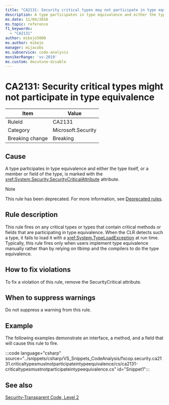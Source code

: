 ```yaml
---
title: "CA2131: Security critical types may not participate in type equivalence"
description: A type participates in type equivalence and either the type itself, or a member or field of the type, is marked with the SecurityCritical attribute.
ms.date: 11/04/2016
ms.topic: reference
f1_keywords:
  - "CA2131"
author: mikejo5000
ms.author: mikejo
manager: mijacobs
ms.subservice: code-analysis
monikerRange: 'vs-2019'
ms.custom: docutune-disable
---
```


# CA2131: Security critical types might not participate in type equivalence

|Item|Value|
|-|-|
|RuleId|CA2131|
|Category|Microsoft.Security|
|Breaking change|Breaking|

## Cause

A type participates in type equivalence and either the type itself, or a member or field of the type, is marked with the <xref:System.Security.SecurityCriticalAttribute> attribute.

> [!NOTE]
> This rule has been deprecated. For more information, see [Deprecated rules](fxcop-unported-deprecated-rules.md).

## Rule description

This rule fires on any critical types or types that contain critical methods or fields that are participating in type equivalence. When the CLR detects such a type, it fails to load it with a <xref:System.TypeLoadException> at run time. Typically, this rule fires only when users implement type equivalence manually rather than by relying on tlbimp and the compilers to do the type equivalence.

## How to fix violations

To fix a violation of this rule, remove the SecurityCritical attribute.

## When to suppress warnings

Do not suppress a warning from this rule.

## Example

The following examples demonstrate an interface, a method, and a field that will cause this rule to fire.

:::code language="csharp" source="../snippets/csharp/VS_Snippets_CodeAnalysis/fxcop.security.ca2131.criticaltypesmustnotparticipateintypeequivalence/cs/ca2131-criticaltypesmustnotparticipateintypeequivalence.cs" id="Snippet1":::

## See also

[Security-Transparent Code, Level 2](/dotnet/framework/misc/security-transparent-code-level-2)
